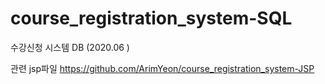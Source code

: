 # course_registration_system-SQL
수강신청 시스템 DB (2020.06 )

관련 jsp파일
https://github.com/ArimYeon/course_registration_system-JSP
